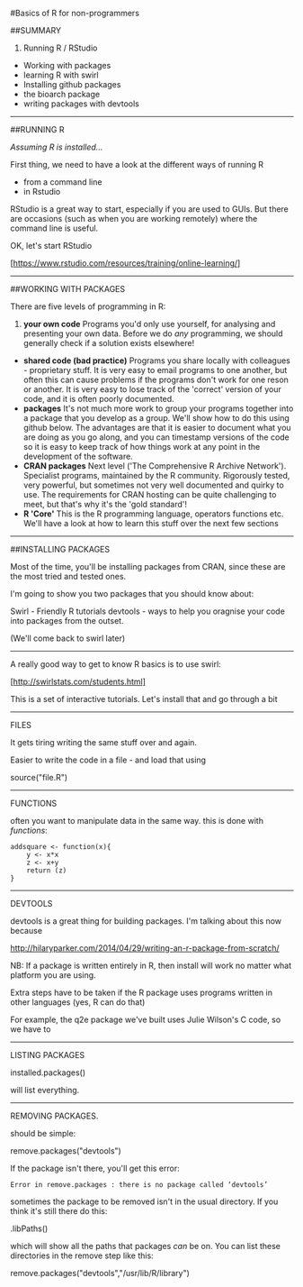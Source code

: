 
#Basics of R for non-programmers

##SUMMARY

1. Running R / RStudio
- Working with packages
- learning R with swirl
- Installing github packages
- the bioarch package
- writing packages with devtools

---

##RUNNING R

_Assuming R is installed..._

First thing, we need to have a look at the different ways of running R

- from a command line
- in Rstudio

RStudio is a great way to start, especially if you are used to GUIs. But there are occasions (such as when you are working remotely) where the command line is useful. 

OK, let's start RStudio

[https://www.rstudio.com/resources/training/online-learning/]

---
##WORKING WITH PACKAGES




There are five levels of programming in R:

1. **your own code**		Programs you'd only use yourself, for analysing and presenting your own data. Before we do _any_ programming, we should generally check if a solution exists elsewhere!
- **shared code (bad practice)**	Programs you share locally with colleagues - proprietary stuff. It is very easy to email programs to one another, but often this can cause problems if the programs don't work for one reson or another. It is very easy to lose track of the 'correct' version of your code, and it is often poorly documented. 
- **packages**	It's not much more work to group your programs together into a package that you develop as a group. We'll show how to do this using github below. The advantages are that it is easier to document what you are doing as you go along, and you can timestamp versions of the code so it is easy to keep track of how things work at any point in the development of the software. 
- **CRAN packages**		Next level ('The Comprehensive R Archive Network'). Specialist programs, maintained by the R community. Rigorously tested, very powerful, but sometimes not very well documented and quirky to use. The requirements for CRAN hosting can be quite challenging to meet, but that's why it's the 'gold standard'!
- **R 'Core'**		This is the R programming language, operators functions etc. We'll have a look at how to learn this stuff over the next few sections




-----
##INSTALLING PACKAGES

Most of the time, you'll be installing packages from CRAN, since these are the most tried and tested ones. 

I'm going to show you two packages that you should know about:

Swirl - Friendly R tutorials
devtools - ways to help you oragnise your code into packages from the outset. 

(We'll come back to swirl later)


------
A really good way to get to know R basics is to use swirl:

[http://swirlstats.com/students.html]

This is a set of interactive tutorials. Let's install that and go through a bit






------
FILES

It gets tiring writing the same stuff over and again. 

Easier to write the code in a file - and load that using

source("file.R")



------
FUNCTIONS

often you want to manipulate data in the same way. this is done with *functions*:

```
addsquare <- function(x){
	y <- x*x
	z <- x+y
	return (z)
}
```

------
DEVTOOLS

devtools is a great thing for building packages. I'm talking about this now because 

http://hilaryparker.com/2014/04/29/writing-an-r-package-from-scratch/

NB: If a package is written entirely in R, then install will work no matter what platform you are using. 

Extra steps have to be taken if the R package uses programs written in other languages (yes, R can do that)

For example, the q2e package we've built uses Julie Wilson's C code, so we have to 

------
LISTING PACKAGES

installed.packages() 

will list everything.

------
REMOVING PACKAGES.

should be simple:

remove.packages("devtools")

If the package isn't there, you'll get this error:

	Error in remove.packages : there is no package called ‘devtools’

sometimes the package to be removed isn't in the usual directory. If you think it's still there do this:

.libPaths()

which will show all the paths that packages *can* be on. You can list these directories in the remove step like this:

remove.packages("devtools","/usr/lib/R/library")




